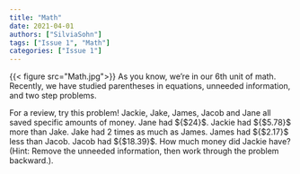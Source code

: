 ```yaml
---
title: "Math"
date: 2021-04-01
authors: ["SilviaSohn"] 
tags: ["Issue 1", "Math"]
categories: ["Issue 1"]
---
```

{{< figure src="Math.jpg">}}
As you know, we’re in our 6th unit of math. Recently, we have studied parentheses in equations, unneeded information, and two step problems.

For a review, try this problem! Jackie, Jake, James, Jacob and Jane all saved specific amounts of money. Jane had ${$24}$. Jackie had ${$5.78}$ more than Jake. Jake had $2$ times as much as James. James had ${$2.17}$ less than Jacob. Jacob had ${$18.39}$. How much money did Jackie have? (Hint: Remove the unneeded information, then work through the problem backward.).

